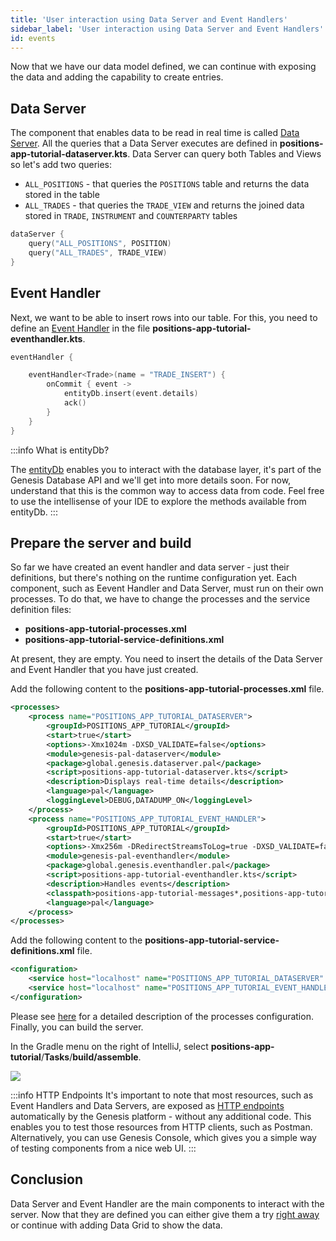 ```yaml
---
title: 'User interaction using Data Server and Event Handlers'
sidebar_label: 'User interaction using Data Server and Event Handlers'
id: events
---
```


Now that we have our data model defined, we can continue with exposing the data and adding the capability to create entries.


## Data Server
The component that enables data to be read in real time is called [Data Server](/server-modules/data-server/introduction/). All the queries that a Data Server executes are defined in **positions-app-tutorial-dataserver.kts**. Data Server can query both Tables and Views so let's add two queries:
- `ALL_POSITIONS` - that queries the `POSITIONS` table and returns the data stored in the table
- `ALL_TRADES` - that queries the `TRADE_VIEW` and returns the joined data stored in `TRADE`, `INSTRUMENT` and `COUNTERPARTY` tables

```kotlin
dataServer {
    query("ALL_POSITIONS", POSITION)
    query("ALL_TRADES", TRADE_VIEW)
}
```

## Event Handler
Next, we want to be able to insert rows into our table. For this, you need to define an [Event Handler](/server-modules/event-handler/introduction/) in the file **positions-app-tutorial-eventhandler.kts**.


```kotlin
eventHandler {

    eventHandler<Trade>(name = "TRADE_INSERT") {
        onCommit { event ->
            entityDb.insert(event.details)
            ack()
        }
    }
}
```
:::info What is entityDb?

The [entityDb](/database/database-interface/entity-db/) enables you to interact with the database layer, it's part of the Genesis Database API and we'll get into more details soon. For now, understand that this is the common way to access data from code. Feel free to use the intellisense of your IDE to explore the methods available from entityDb.
:::

## Prepare the server and build
So far we have created an event handler and data server - just their definitions, but there's nothing on the runtime configuration yet. Each component, such as Eevent Handler and Data Server, must run on their own processes. To do that, we have to change the processes and the service definition files:

- **positions-app-tutorial-processes.xml**
- **positions-app-tutorial-service-definitions.xml**

At present, they are empty. You need to insert the details of the Data Server and Event Handler that you have just created.

Add the following content to the **positions-app-tutorial-processes.xml** file.

```xml
<processes>
    <process name="POSITIONS_APP_TUTORIAL_DATASERVER">
        <groupId>POSITIONS_APP_TUTORIAL</groupId>
        <start>true</start>
        <options>-Xmx1024m -DXSD_VALIDATE=false</options>
        <module>genesis-pal-dataserver</module>
        <package>global.genesis.dataserver.pal</package>
        <script>positions-app-tutorial-dataserver.kts</script>
        <description>Displays real-time details</description>
        <language>pal</language>
        <loggingLevel>DEBUG,DATADUMP_ON</loggingLevel>
    </process>
    <process name="POSITIONS_APP_TUTORIAL_EVENT_HANDLER">
        <groupId>POSITIONS_APP_TUTORIAL</groupId>
        <start>true</start>
        <options>-Xmx256m -DRedirectStreamsToLog=true -DXSD_VALIDATE=false</options>
        <module>genesis-pal-eventhandler</module>
        <package>global.genesis.eventhandler.pal</package>
        <script>positions-app-tutorial-eventhandler.kts</script>
        <description>Handles events</description>
        <classpath>positions-app-tutorial-messages*,positions-app-tutorial-eventhandler*</classpath>
        <language>pal</language>
    </process>
</processes>
```
Add the following content to the **positions-app-tutorial-service-definitions.xml** file.

```xml
<configuration>
    <service host="localhost" name="POSITIONS_APP_TUTORIAL_DATASERVER" port="11000"/>
    <service host="localhost" name="POSITIONS_APP_TUTORIAL_EVENT_HANDLER" port="11001"/>
</configuration>
```

Please see [here](/server-modules/configuring-runtime/processes/) for a detailed description of the processes configuration.
Finally, you can build the server.


In the Gradle menu on the right of IntelliJ, select **positions-app-tutorial**/**Tasks**/**build/assemble**.

![](/img/assemble-server.png)

:::info HTTP Endpoints
 It's important to note that most resources, such as Event Handlers and Data Servers, are exposed as [HTTP endpoints](/server-modules/integration/rest-endpoints/introduction/) automatically by the Genesis platform - without any additional code. This enables you to test those resources from HTTP clients, such as Postman. Alternatively, you can use Genesis Console, which gives you a simple way of testing components from a nice web UI.
:::

## Conclusion
Data Server and Event Handler are the main components to interact with the server. Now that they are defined you can either give them a try [right away](/getting-started/go-to-the-next-level/see-it-work) or continue with adding Data Grid to show the data.
